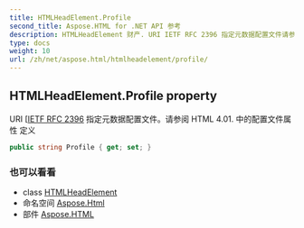 ```yaml
---
title: HTMLHeadElement.Profile
second_title: Aspose.HTML for .NET API 参考
description: HTMLHeadElement 财产. URI IETF RFC 2396 指定元数据配置文件请参阅 HTML 4.01. 中的配置文件属性 定义
type: docs
weight: 10
url: /zh/net/aspose.html/htmlheadelement/profile/
---
```

## HTMLHeadElement.Profile property

URI [[IETF RFC 2396](http://www.ietf.org/rfc/rfc2396.txt) 指定元数据配置文件。请参阅 HTML 4.01. 中的配置文件属性 定义

```csharp
public string Profile { get; set; }
```

### 也可以看看

* class [HTMLHeadElement](../)
* 命名空间 [Aspose.Html](../../htmlheadelement/)
* 部件 [Aspose.HTML](../../../)


